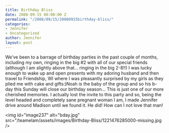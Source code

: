```yaml
---
title: Birthday Bliss
date: 2008-09-15 00:00:00 Z
permalink: "/2008/09/15/20080915birthday-bliss/"
categories:
- Jennifer
- Uncategorized
author: Jennifer
layout: post
---
```


We&#8217;ve been to a barrage of birthday parties in the past couple of months, including my own, ringing in the big #2 with all of our special friends (although I am slightly above that&#8230; ringing in the big 2-8!!) I was lucky enough to wake up and open presents with my adoring husband and then travel to Friendship, WI where I was pleasantly surprised by my girls as they plied me with cake and gifts:)Noah is the baby of the group and so his b-day this Sunday will close our birthday season&#8230; This is just one of our more cherished memories. I actually lost the invite to this party and so, being the level headed and completely sane pregnant woman I am, I made Jennifer drive around Madison until we found it. He did! How can I not love that man!

<img id="image237" alt="bday.jpg" src="/teamelam/assets/images/Birthday-Bliss/1221476285000-missing.jpg />
